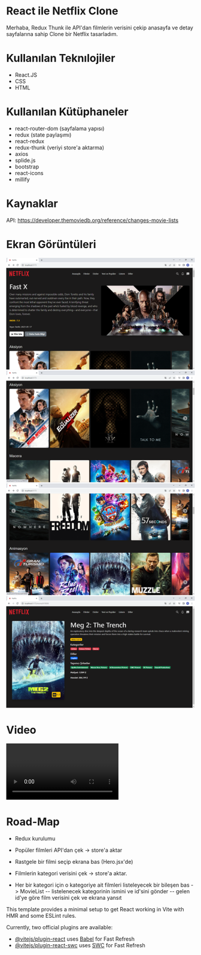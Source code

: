 # React ile Netflix Clone
Merhaba,
Redux Thunk ile API'dan filmlerin verisini çekip anasayfa ve detay sayfalarına sahip Clone bir Netflix tasarladım.

# Kullanılan Teknılojiler
- React.JS
- CSS
- HTML

# Kullanılan Kütüphaneler

- react-router-dom (sayfalama yapısı)
- redux (state paylaşımı)
- react-redux
- redux-thunk (veriyi store'a aktarma)
- axios
- splide.js
- bootstrap
- react-icons
- millify


# Kaynaklar
API: https://developer.themoviedb.org/reference/changes-movie-lists

# Ekran Görüntüleri
![](/public/assets/netflix-screen-1.png)
![](/public/assets/netflix-screen-2.png)
![](/public/assets/netflix-screen-3.png)
![](/public/assets/netflix-screen-4.png)

# Video 
![](/public/assets/Netflix-Clone-With-Redux-Thunk.mp4)

# Road-Map

- Redux kurulumu
- Popüler filmleri API'dan çek -> store'a aktar
- Rastgele bir filmi seçip ekrana bas (Hero.jsx'de)

- Filmlerin kategori verisini çek -> store'a aktar.
- Her bir kategori için o kategoriye ait filmleri listeleyecek bir bileşen bas -> MovieList
-- listelenecek kategorinin ismini ve id'sini gönder
-- gelen id'ye göre film verisini çek ve ekrana yansıt


This template provides a minimal setup to get React working in Vite with HMR and some ESLint rules.

Currently, two official plugins are available:

- [@vitejs/plugin-react](https://github.com/vitejs/vite-plugin-react/blob/main/packages/plugin-react/README.md) uses [Babel](https://babeljs.io/) for Fast Refresh
- [@vitejs/plugin-react-swc](https://github.com/vitejs/vite-plugin-react-swc) uses [SWC](https://swc.rs/) for Fast Refresh
